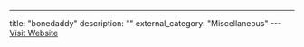 ---
title: "bonedaddy"
description: ""
external_category: "Miscellaneous"
---[Visit Website](https://github.com/bonedaddy)

